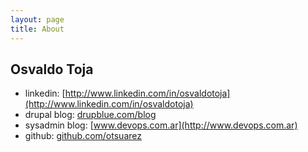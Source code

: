 ```yaml
---
layout: page
title: About
---
```



Osvaldo Toja
------------


* linkedin: [http://www.linkedin.com/in/osvaldotoja](http://www.linkedin.com/in/osvaldotoja)
* drupal blog: [drupblue.com/blog](http://www.drupblue.com/blog)
* sysadmin blog: [www.devops.com.ar](http://www.devops.com.ar)
* github: [github.com/otsuarez](http://github.com/otsuarez)
